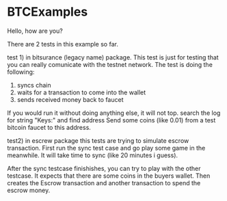 BTCExamples
===========

Hello, how are you?

There are 2 tests in this example so far.

test 1) in bitsurance (legacy name) package. This test is just for testing that you can really comunicate with the 
testnet network. The test is doing the following:
1) syncs chain 
2) waits for a transaction to come into the wallet
3) sends received money back to faucet 

If you would run it without doing anything else, it will not top. search the log for string "Keys:" and find address 
Send some coins (like 0.01) from a test bitcoin faucet to this address.



test2) in escrew package this tests are trying to simulate escrow transaction. First run the sync test case and go play 
some game in the meanwhile. It will take time to sync (like 20 minutes i guess).

After the sync testcase finishishes, you can try to play with the other testcase. It expects that there are some coins
in the buyers wallet. Then creates the Escrow transaction and another transaction to spend the escrow money.

